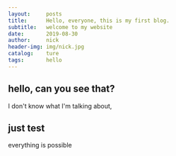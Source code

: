 ```yaml
---
layout:     posts
title:      Hello, everyone, this is my first blog.
subtitle:   welcome to my website
date:       2019-08-30
author:     nick
header-img: img/nick.jpg
catalog:    ture
tags:       hello
---
```






## hello, can you see that? 
I don't know what I'm talking about, 
## just test 
everything is possible
